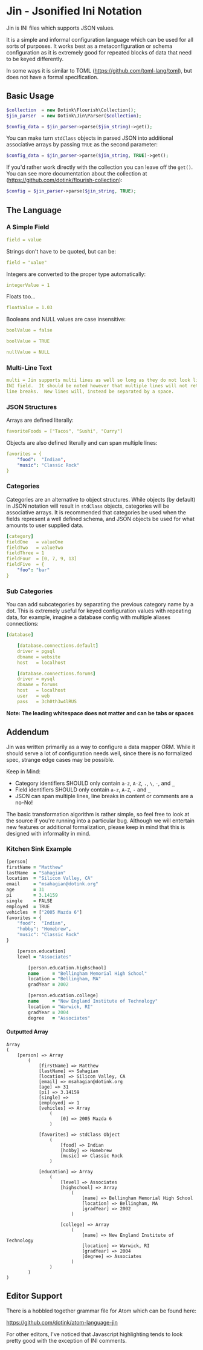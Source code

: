 Jin - Jsonified Ini Notation
=====

Jin is INI files which supports JSON values.

It is a simple and informal configuration language which can be used for all sorts of purposes.
It works best as a metaconfiguration or schema configuration as it is extremely good for repeated
blocks of data that need to be keyed differently.

In some ways it is similar to TOML (https://github.com/toml-lang/toml), but does not have a formal
specification.

## Basic Usage

```php
$collection  = new Dotink\Flourish\Collection();
$jin_parser  = new Dotink\Jin\Parser($collection);

$config_data = $jin_parser->parse($jin_string)->get();
```

You can make turn `stdClass` objects in parsed JSON into additional associative arrays by
passing `TRUE` as the second parameter:

```php
$config_data = $jin_parser->parse($jin_string, TRUE)->get();
```

If you'd rather work directly with the collection you can leave off the `get()`.  You can see
more documentation about the collection at (https://github.com/dotink/flourish-collection):

```php
$config = $jin_parser->parse($jin_string, TRUE);
```

## The Language

### A Simple Field

```yaml
field = value
```

Strings don't have to be quoted, but can be:

```yaml
field = "value"
```

Integers are converted to the proper type automatically:

```yaml
integerValue = 1
```

Floats too...

```yaml
floatValue = 1.03
```

Booleans and NULL values are case insensitive:

```yaml
boolValue = false
```

```yaml
boolValue = TRUE
```

```yaml
nullValue = NULL
```

### Multi-Line Text

```yaml
multi = Jin supports multi lines as well so long as they do not look like an
INI field.  It should be noted however that multiple lines will not retain their
line breaks.  New lines will, instead be separated by a space.
```

### JSON Structures

Arrays are defined literally:

```yaml
favoriteFoods = ["Tacos", "Sushi", "Curry"]
```

Objects are also defined literally and can span multiple lines:

```yaml
favorites = {
	"food":  "Indian",
	"music": "Classic Rock"
}
```

### Categories

Categories are an alternative to object structures.  While objects (by default) in JSON notation
will result in `stdClass` objects, categories will be associative arrays.  It is recommended that
categories be used when the fields represent a well defined schema, and JSON objects be used for
what amounts to user supplied data.

```yaml
[category]
fieldOne   = valueOne
fieldTwo   = valueTwo
fieldThree = 1
fieldFour  = [0, 7, 9, 13]
fieldFive  = {
	"foo": "bar"
}
```

### Sub Categories

You can add subcategories by separating the previous category name by a dot.  This is extremely
useful for keyed configuration values with repeating data, for example, imagine a database config
with multiple aliases connections:

```yaml
[database]

	[database.connections.default]
	driver = pgsql
	dbname = website
	host   = localhost

	[database.connections.forums]
	driver = mysql
	dbname = forums
	host   = localhost
	user   = web
	pass   = 3ch0th3w4lRUS
```

**Note: The leading whitespace does not matter and can be tabs or spaces**

## Addendum

Jin was written primarily as a way to configure a data mapper ORM.  While it should serve a lot
of configuration needs well, since there is no formalized spec, strange edge cases may be
possible.

Keep in Mind:

- Category identifiers SHOULD only contain `a-z`, `A-Z`, `.`, `\`, `-`, and `_`
- Field identifiers SHOULD only contain `a-z`, `A-Z`, `-` and `_`
- JSON can span multiple lines, line breaks in content or comments are a no-No!

The basic transformation algorithm is rather simple, so feel free to look at the source if you're
running into a particular bug.  Although we will entertain new features or additional
formalization, please keep in mind that this is designed with informality in mind.

### Kitchen Sink Example

```clojure
[person]
firstName = "Matthew"
lastName  = "Sahagian"
location  = "Silicon Valley, CA"
email     = "msahagian@dotink.org"
age       = 31
pi        = 3.14159
single    = FALSE
employed  = TRUE
vehicles  = ["2005 Mazda 6"]
favorites = {
	"food":  "Indian",
	"hobby": "Homebrew",
	"music": "Classic Rock"
}

	[person.education]
	level = "Associates"

		[person.education.highschool]
		name     = "Bellingham Memorial High School"
		location = "Bellingham, MA"
		gradYear = 2002

		[person.education.college]
		name     = "New England Institute of Technology"
		location = "Warwick, RI"
		gradYear = 2004
		degree   = "Associates"
```

#### Outputted Array

```
Array
(
	[person] => Array
		(
			[firstName] => Matthew
			[lastName] => Sahagian
			[location] => Silicon Valley, CA
			[email] => msahagian@dotink.org
			[age] => 31
			[pi] => 3.14159
			[single] =>
			[employed] => 1
			[vehicles] => Array
				(
					[0] => 2005 Mazda 6
				)

			[favorites] => stdClass Object
				(
					[food] => Indian
					[hobby] => Homebrew
					[music] => Classic Rock
				)

			[education] => Array
				(
					[level] => Associates
					[highschool] => Array
						(
							[name] => Bellingham Memorial High School
							[location] => Bellingham, MA
							[gradYear] => 2002
						)

					[college] => Array
						(
							[name] => New England Institute of Technology
							[location] => Warwick, RI
							[gradYear] => 2004
							[degree] => Associates
						)
				)
		)
)
```


## Editor Support

There is a hobbled together grammar file for Atom which can be found here: 

https://github.com/dotink/atom-language-jin

For other editors, I've noticed that Javascript highlighting tends to look pretty good with
the exception of INI comments.
